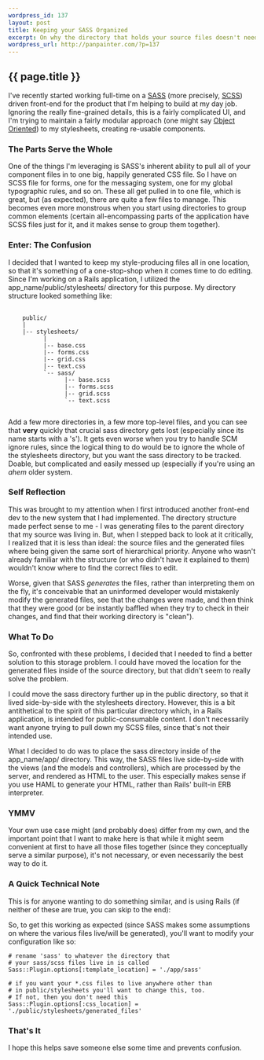 ```yaml
--- 
wordpress_id: 137
layout: post
title: Keeping your SASS Organized
excerpt: On why the directory that holds your source files doesn't need to be anywhere near your generated files.
wordpress_url: http://panpainter.com/?p=137
---
```


## {{ page.title }}

I've recently started working full-time on a <a href="http://sass-lang.com">SASS</a> (more precisely, <a href="http://sass-lang.com/docs/yardoc/file.SASS_REFERENCE.html">SCSS</a>) driven front-end for the product that I'm helping to build at my day job. Ignoring the really fine-grained details, this is a fairly complicated UI, and I'm trying to maintain a fairly modular approach (one might say <a href="http://oocss.org/">Object Oriented</a>) to my stylesheets, creating re-usable components.

### The Parts Serve the Whole

One of the things I'm leveraging is SASS's inherent ability to pull all of your component files in to one big, happily generated CSS file. So I have on SCSS file for forms, one for the messaging system, one for my global typographic rules, and so on. These all get pulled in to one file, which is great, but (as expected), there are quite a few files to manage. This becomes even more monstrous when you start using directories to group common elements (certain all-encompassing parts of the application have SCSS files just for it, and it makes sense to group them together).

### Enter: The Confusion

I decided that I wanted to keep my style-producing files all in one location, so that it's something of a one-stop-shop when it comes time to do editing. Since I'm working on a Rails application, I utilized the app_name/public/stylesheets/ directory for this purpose. My directory structure looked something like:

<pre name="code" class="shell">
  <code>
    public/
    |
    |-- stylesheets/
          |
          |-- base.css
          |-- forms.css
          |-- grid.css
          |-- text.css
          `-- sass/
                |-- base.scss
                |-- forms.scss
                |-- grid.scss
                `-- text.scss
  </code>
</pre>

Add a few more directories in, a few more top-level files, and you can see that **very** quickly that crucial sass directory gets lost (especially since its name starts with a 's'). It gets even worse when you try to handle SCM ignore rules, since the logical thing to do would be to ignore the whole of the stylesheets directory, but you want the sass directory to be tracked. Doable, but complicated and easily messed up (especially if you're using an *ahem* older system.

### Self Reflection

This was brought to my attention when I first introduced another front-end dev to the new system that I had implemented. The directory structure made perfect sense to me - I was generating files to the parent directory that my source was living in. But, when I stepped back to look at it critically, I realized that it is less than ideal: the source files and the generated files where being given the same sort of hierarchical priority. Anyone who wasn't already familiar with the structure (or who didn't have it explained to them) wouldn't know where to find the correct files to edit.

Worse, given that SASS *generates* the files, rather than interpreting them on the fly, it's conceivable that an uninformed developer would mistakenly modify the generated files, see that the changes were made, and then think that they were good (or be instantly baffled when they try to check in their changes, and find that their working directory is "clean").

### What To Do

So, confronted with these problems, I decided that I needed to find a better solution to this storage problem. I could have moved the location for the generated files inside of the source directory, but that didn't seem to really solve the problem.

I could move the sass directory further up in the public directory, so that it lived side-by-side with the stylesheets directory. However, this is a bit antithetical to the spirit of this particular directory which, in a Rails application, is intended for public-consumable content. I don't necessarily want anyone trying to pull down my SCSS files, since that's not their intended use.

What I decided to do was to place the sass directory inside of the app_name/app/ directory. This way, the SASS files live side-by-side with the views (and the models and controllers), which are processed by the server, and rendered as HTML to the user. This especially makes sense if you use HAML to generate your HTML, rather than Rails' built-in ERB interpreter.

### YMMV

Your own use case might (and probably does) differ from my own, and the important point that I want to make here is that while it might seem convenient at first to have all those files together (since they conceptually serve a similar purpose), it's not necessary, or even necessarily the best way to do it.

### A Quick Technical Note

This is for anyone wanting to do something similar, and is using Rails (if neither of these are true, you can skip to the end):

So, to get this working as expected (since SASS makes some assumptions on where the various files live/will be generated), you'll want to modify your configuration like so:

    # rename 'sass' to whatever the directory that
    # your sass/scss files live in is called
    Sass::Plugin.options[:template_location] = './app/sass'
    
    # if you want your *.css files to live anywhere other than
    # in public/stylesheets you'll want to change this, too.
    # If not, then you don't need this
    Sass::Plugin.options[:css_location] = './public/stylesheets/generated_files'

### That's It

I hope this helps save someone else some time and prevents confusion.
